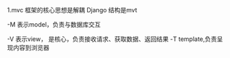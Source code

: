 1.mvc 框架的核心思想是解耦
Django 结构是mvt

-M 表示model，负责与数据库交互

-V 表示view， 是核心，负责接收请求、获取数据、返回结果
-T template,负责呈现内容到浏览器
